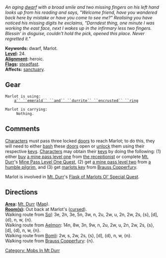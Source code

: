 *An aging [dwarf](Dwarves "wikilink") with a broad smile and two missing
fingers on his left hand looks up from his reading and says, "Welcome
friend, have you wandered back here by mistake or have you come to see
me?" Realising you have noticed his missing digits he exclaims,
"Darndest thing, one minute I was working the east face, next I wakes up
in the infirmary less two fingers. Blessin' in disguise, couldn't hold
the pick, opened this place. Never regretted it."*

**Keywords:** dwarf, Marlot.  
**[Level](Level "wikilink"):** 24.  
**[Alignment](Alignment "wikilink"):** heroic.  
**[Flags](:Category:_Mob_Types "wikilink"):**
[steadfast](Sentinel_Mobs "wikilink").  
**Affects:** [sanctuary](Sanctuary "wikilink").  

## Gear

`Marlot is using:`  
<worn on finger>`    `[`a`` ``emerald`` ``and`` ``durrite`` ``encrusted`` ``ring`](Emerald_And_Durrite_Encrusted_Ring "wikilink")

`Marlot is carrying:`  
`     Nothing.`

## Comments

[Characters](:Category:_Characters "wikilink") must pass three locked
[doors](:Category:_Doors "wikilink") to reach Marlot; to do this, they
will need to either [bash](Bashdoor "wikilink") these
[doors](:Category:_Doors "wikilink") open or [unlock](Unlock "wikilink")
them using their respective [keys](:Category:_Keys "wikilink").
[Characters](:Category:_Characters "wikilink") may obtain their
[keys](:Category:_Keys "wikilink") by doing the following: (1) either
[buy](Buy "wikilink") [a mine pass level
one](Mine_Pass_Level_One "wikilink") from [the
receptionist](Receptionist "wikilink") or complete [Mt.
Durr](:Category:_Mt_Durr "wikilink")'s [Mine Pass Level One
Quest](Mine_Pass_Level_One_Quest "wikilink"), (2) get [a mine pass level
two](Mine_Pass_Level_Two "wikilink") from [a humble
pilgrim](Humble_Pilgrim "wikilink"), and (3) get [marlots
key](Marlots_Key "wikilink") from [Brauss
Copperfury](Brauss_Copperfury "wikilink").

Marlot is involved in [Mt. Durr](:Category:_Mt_Durr "wikilink")'s [Flask
of Marlots Ol' Special
Quest](Flask_Of_Marlots_Ol'_Special_Quest "wikilink").

## Directions

**[Area](:Category:_Areas "wikilink"):** [Mt.
Durr](:Category:_Mt_Durr "wikilink") ([Map](Mt_Durr_Map "wikilink")).  
**[Room(s)](:Category:_Rooms "wikilink"):** Out back at Marlot's
([cursed](Cursed_Rooms "wikilink")).  
Walking route from [Sol](Sol "wikilink"): 3e, 2n, 3e, 5n, 3w, n, 2u, 2w,
u, 2n, 2w, 2s, {s}, \[d\], {d}, n, w, {n}.  
Walking route from [Aelmon](Aelmon "wikilink"): 14n, 8w, 3n, 9w, n, 2u,
2w, u, 2n, 2w, 2s, {s}, \[d\], {d}, n, w, {n}.  
Walking route from [Bomli](Bomli "wikilink"): 2w, s, 2w, 2s, {s}, \[d\],
{d}, n, w, {n}.  
Walking route from [Brauss Copperfury](Brauss_Copperfury "wikilink"):
{n}.  

[Category: Mobs In Mt Durr](Category:_Mobs_In_Mt_Durr "wikilink")
